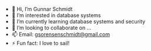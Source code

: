 - 👋 Hi, I’m Gunnar Schmidt
- 👀 I’m interested in database systems
- 🌱 I’m currently learning database systems and security
- 💞️ I’m looking to collaborate on ...
- 📫 Email: gsorensenschmidt@gmail.com
- ⚡ Fun fact: I love to sail!
